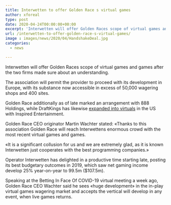 ```yaml
---
title: Interwetten to offer Golden Race s virtual games
author: xforeal 
type: post
date: 2020-04-24T00:00:00+00:00
excerpt: 'Interwetten will offer Golden Races scope of virtual games and games after the two firms made sure about an agreement '
url: /interwetten-to-offer-golden-race-s-virtual-games/
image : images/news/2020/04/HandshakeDeal.jpg
categories:
  - news

---
```

Interwetten will offer Golden Races scope of virtual games and games after the two firms made sure about an understanding. 

The association will permit the provider to proceed with its development in Europe, with its substance now accessible in excess of 50,000 wagering shops and 400 sites. 

Golden Race additionally as of late marked an arrangement with 888 Holdings, while DraftKings has likewise [expanded into virtuals][1] in the US with Inspired Entertainment. 

Golden Race CEO originator Martin Wachter stated: &#171;Thanks to this association Golden Race will reach Interwettens enormous crowd with the most recent virtual games and games. 

&#171;It is a significant collusion for us and we are extremely glad, as it is known Interwetten just cooperates with the best programming companies.&#187; 

Operator Interwetten has delighted in a productive time starting late, posting its best budgetary outcomes in 2019, which saw net gaming income develop 25&percnt; year-on-year to 99.5m ($107.5m). 

Speaking at the Betting In Face Of COVID-19 virtual meeting a week ago, Golden Race CEO Wachter said he sees &#171;huge development&#187; in the in-play virtual games wagering market and accepts the vertical will develop in any event, when live games returns.

 [1]: https://gamingamerica.com/news/464/draftkings-expands-virtuals-reach-with-inspired-deal